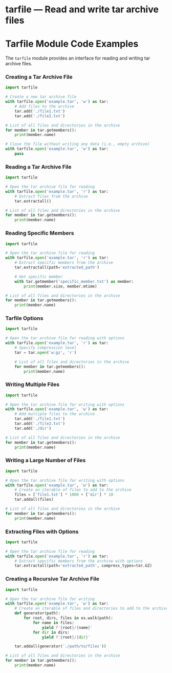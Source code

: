 # tarfile — Read and write tar archive files

**Tarfile Module Code Examples**
=====================================

The `tarfile` module provides an interface for reading and writing tar archive files.

### Creating a Tar Archive File

```python
import tarfile

# Create a new tar archive file
with tarfile.open('example.tar', 'w') as tar:
    # Add files to the archive
    tar.add('./file1.txt')
    tar.add('./file2.txt')

# List of all files and directories in the archive
for member in tar.getmembers():
    print(member.name)

# Close the file without writing any data (i.e., empty archive)
with tarfile.open('example.tar', 'w') as tar:
    pass
```

### Reading a Tar Archive File

```python
import tarfile

# Open the tar archive file for reading
with tarfile.open('example.tar', 'r') as tar:
    # Extract files from the archive
    tar.extractall()

# List of all files and directories in the archive
for member in tar.getmembers():
    print(member.name)
```

### Reading Specific Members

```python
import tarfile

# Open the tar archive file for reading
with tarfile.open('example.tar', 'r') as tar:
    # Extract specific members from the archive
    tar.extractall(path='extracted_path')

    # Get specific member
    with tar.getmember('specific_member.txt') as member:
        print(member.size, member.mtime)

# List of all files and directories in the archive
for member in tar.getmembers():
    print(member.name)
```

### Tarfile Options

```python
import tarfile

# Open the tar archive file for reading with options
with tarfile.open('example.tar', 'r') as tar:
    # Specify compression level
    tar = tar.open('w:gz', 'r')

    # List of all files and directories in the archive
    for member in tar.getmembers():
        print(member.name)
```

### Writing Multiple Files

```python
import tarfile

# Open the tar archive file for writing with options
with tarfile.open('example.tar', 'w') as tar:
    # Add multiple files to the archive
    tar.add('./file1.txt')
    tar.add('./file2.txt')
    tar.add('./dir')

# List of all files and directories in the archive
for member in tar.getmembers():
    print(member.name)
```

### Writing a Large Number of Files

```python
import tarfile

# Open the tar archive file for writing with options
with tarfile.open('example.tar', 'w') as tar:
    # Create an iterable of files to add to the archive
    files = ['file1.txt'] * 1000 + ['dir'] * 10
    tar.addall(files)

# List of all files and directories in the archive
for member in tar.getmembers():
    print(member.name)
```

### Extracting Files with Options

```python
import tarfile

# Open the tar archive file for reading
with tarfile.open('example.tar', 'r') as tar:
    # Extract specific members from the archive with options
    tar.extractall(path='extracted_path', compress_types=tar.GZ)
```

### Creating a Recursive Tar Archive File

```python
import tarfile

# Open the tar archive file for writing
with tarfile.open('example.tar', 'w') as tar:
    # Create an iterable of files and directories to add to the archive
    def generator(path):
        for root, dirs, files in os.walk(path):
            for name in files:
                yield f'{root}/{name}'
            for dir in dirs:
                yield f'{root}/{dir}'

    tar.addall(generator('./path/to/files'))

# List of all files and directories in the archive
for member in tar.getmembers():
    print(member.name)
```
